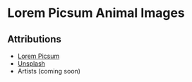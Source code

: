 # Lorem Picsum Animal Images
## Attributions
- [Lorem Picsum](https://picsum.photos/)
- [Unsplash](https://unsplash.com/)
- Artists (coming soon)